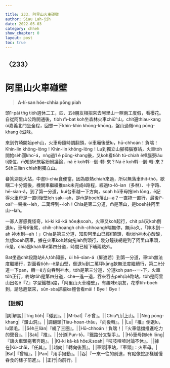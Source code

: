 ```yaml
---

title: 233. 阿里山火車碰壁
author: Siau Lah-jih
date: 2022-05-03
category: chheh
show_chapter: 0
layout: post
toc: true
---
```

  
## 〈233〉
# 阿里山火車碰壁
>**A-lí-san hóe-chhia pōng piah**
 
頭1-pái tn̄g tio̍h週休二工，四、五ê朋友相招來去阿里山一暝兩工度假，看櫻花。自從阿里山公路開通後，tio̍h m̄-bat koh坐森林火車chiūⁿ山，chit遍thiau-kang ùi嘉義北門坐全程，回想一下khin-khin khōng-khōng，盤山過嶺nǹg pōng-khang ê滋味。

來到竹崎開始peh山，火車母隨時調翻頭，ùi車廂後壁lu，hū-chhoán！負喘！Khin-lin khōng-lōng！Khin-lin khōng-lōng！Lu到獨立山腳樟腦寮站，火車to̍h開始se̍h圓kho͘-á，nǹg過1 ê pōng-khang後，又koh看tio̍h tú-chiah ê樟腦寮iáu tī原位，m̄知頭ê旅客紛紛議論，ná ē koh斡--倒-轉-來？Ná ē koh斡--倒-轉-來？Se̍h三liàn chiah到獨立山。

畚箕湖是大站，中晝tī-chia食便當，因為歇熱chiah來過，所以無落車thit-thô，歇睏二十分鐘後，機關車繼續推sak未完成ê路程，經過to-lô-ian（多林）、十字路、hē-sian-á，到了第一分道，kui台車越一下方向，soah hō͘車母拖leh lōng，ē記得火車母是一直tī後壁leh sak--ah，是m̄是boeh落山--a？一直拖一直行，最後īⁿ-oaiⁿ一聲擋--leh，二萬坪到--lo͘h！Chia是第二分道，m̄是落山，是boeh往阿里山--lah。

一寡人客感覺怪奇，ki-ki kā-kā hōe未soah，火車又koh起行，chit pái又koh倒退lu，車母tī後尾，chih-chhoangh chih-chhoangh喘無停，無jōa久，「神木到--ah 神木到--ah！」Chia是第三分道，知影阿里山已經tī頂頭，看tio̍h神木心酸酸，無想boeh落車，據在火車koh越向拖leh倒頭行，幾分鐘後總是到了阿里山車頭，m̄是，chia是khah早ê第四分道，時間已經下晡兩點外。

Bat坐過chit段路站ê人to̍h知影，ùi hē-sian-á（屏遮若）到第一分道，車to̍h無法度繼續行，對面看tio̍h--ê是山壁，倒退lu到二萬坪kāng款無法度繼續行，第二ê分道一下pan，轉一ê方向吞到神木，to̍h是第三分道，分道koh pan--一-下，火車to̍h正行，終站to̍h是第四分道，che一進一退，吞來吞去peh山ê路站，to̍h是阿里山出名ê『Z』字型鐵枝á路，「阿里山火車碰壁」，有趣味ê朋友，花季tih-boeh到，請恁趕緊來，sūn-sòa詳細ka體會看māi！Bye！Bye！

### 【註解】

|詞|解說|
|Tn̄g tio̍h|『碰到』。|
|M̄-bat|『不曾』。|
|Chiūⁿ山|上山。|
|Nǹg pōng-khang|『鑽山洞』。|
|調翻頭|Tiàu-hoan-thâu，『向後轉』。|
|Lu|『推』倒退lu，lu頭毛。|
|Se̍h三liàn|『繞了三圈』。|
|Hū-chhoán！負喘！|『火車低擋推進吃力的聲音』。|
|Sak|『推』。|
|分道|Pun-tō，『鐵路分叉掣手』。|
|Hō͘車母拖leh lōng|『讓火車頭拖著奔跑』。|
|Ki-ki kā-kā hōe未soah|『吱吱喳喳討論不休』。|
|據在|Kù-chāi，『任其』。|
|越向|『轉向後面』。|
|車頭|車站，『車頭』：火車母。|
|Bat|『曾經』。|
|Pan|『用手撥動』。|
|吞|『一來一往的前進，有點像蛇那樣緩慢吞食的樣子前進』。|
|正行|向前行。|